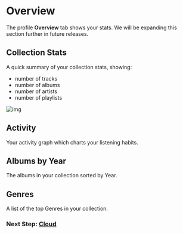 # Overview

The profile **Overview** tab shows your stats. We will be expanding this section further in future releases.

## Collection Stats

A quick summary of your collection stats, showing:
- number of tracks
- number of albums
- number of artists
- number of playlists

![img](/screenshots/82_profile_overview.png)

## Activity

Your activity graph which charts your listening habits.

## Albums by Year

The albums in your collection sorted by Year.

## Genres

A list of the top Genres in your collection.

### Next Step: **[Cloud](https://voltra.co/docs/cloud/)**
